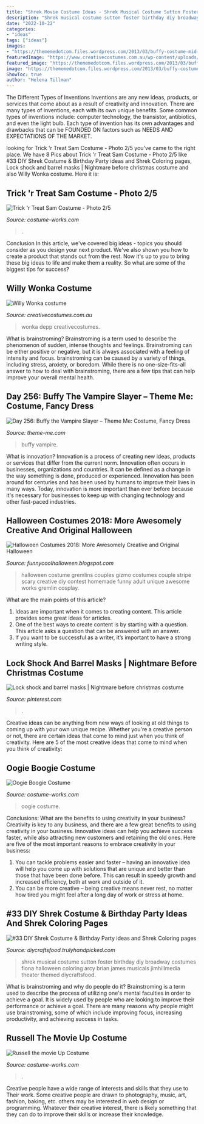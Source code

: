 ```yaml
---
title: "Shrek Movie Costume Ideas - Shrek Musical Costume Sutton Foster Birthday Diy Broadway Costumes Fiona Halloween Coloring Arcy Brian James Musicals Jimhillmedia Theater Themed Diycraftsfood"
description: "Shrek musical costume sutton foster birthday diy broadway costumes fiona halloween coloring arcy brian james musicals jimhillmedia theater themed diycraftsfood"
date: "2022-10-22"
categories:
- "ideas"
tags: ["ideas"]
images:
- "https://thememedotcom.files.wordpress.com/2013/03/buffy-costume-mid-staking.jpg"
featuredImage: "https://www.creativecostumes.com.au/wp-content/uploads/2013/10/stem-punk-687x1024.jpg"
featured_image: "https://thememedotcom.files.wordpress.com/2013/03/buffy-costume-mid-staking.jpg"
image: "https://thememedotcom.files.wordpress.com/2013/03/buffy-costume-mid-staking.jpg"
ShowToc: true
author: "Helena Tillman"
---
```



The Different Types of Inventions
Inventions are any new ideas, products, or services that come about as a result of creativity and innovation. There are many types of inventions, each with its own unique benefits. Some common types of inventions include: computer technology, the transistor, antibiotics, and even the light bulb. Each type of invention has its own advantages and drawbacks that can be FOUNDED ON factors such as NEEDS AND EXPECTATIONS OF THE MARKET.

	

		
looking for Trick &#039;r Treat Sam Costume - Photo 2/5 you've came to the right place. We have 8 Pics about Trick &#039;r Treat Sam Costume - Photo 2/5 like #33 DIY Shrek Costume &amp; Birthday Party ideas and Shrek Coloring pages, Lock shock and barrel masks | Nightmare before christmas costume and also Willy Wonka costume. Here it is:
		
    
## Trick &#039;r Treat Sam Costume - Photo 2/5

<img loading=lazy src="https://photos.costume-works.com/full/trick_r_treat_sam16.jpg" onerror="this.onerror=null;this.src='https://tse1.mm.bing.net/th?id=OIP.9M90TogoE_XhLZ_ztPbaMQHaKF&amp;pid=15.1';" alt="Trick &#039;r Treat Sam Costume - Photo 2/5">

_Source: costume-works.com_

>. 

	

Conclusion
In this article, we've covered big ideas - topics you should consider as you design your next product. We've also shown you how to create a product that stands out from the rest. Now it's up to you to bring these big ideas to life and make them a reality. So what are some of the biggest tips for success?

    
## Willy Wonka Costume

<img loading=lazy src="https://www.creativecostumes.com.au/wp-content/uploads/2013/10/stem-punk-687x1024.jpg" onerror="this.onerror=null;this.src='https://tse2.mm.bing.net/th?id=OIP.FIxBOyOmPXnnOQlxCEOemwHaLC&amp;pid=15.1';" alt="Willy Wonka costume">

_Source: creativecostumes.com.au_

>wonka depp creativecostumes. 

	

What is brainstroming?
Brainstroming is a term used to describe the phenomenon of sudden, intense thoughts and feelings. Brainstroming can be either positive or negative, but it is always associated with a feeling of intensity and focus. brainstroming can be caused by a variety of things, including stress, anxiety, or boredom. While there is no one-size-fits-all answer to how to deal with brainstroming, there are a few tips that can help improve your overall mental health.

    
## Day 256: Buffy The Vampire Slayer – Theme Me: Costume, Fancy Dress

<img loading=lazy src="https://thememedotcom.files.wordpress.com/2013/03/buffy-costume-mid-staking.jpg" onerror="this.onerror=null;this.src='https://tse4.mm.bing.net/th?id=OIP.2Z5lbCHQsPssn0Ar9mlhvgHaK_&amp;pid=15.1';" alt="Day 256: Buffy the Vampire Slayer – Theme Me: Costume, Fancy Dress">

_Source: theme-me.com_

>buffy vampire. 

	

What is innovation?
Innovation is a process of creating new ideas, products or services that differ from the current norm. Innovation often occurs in businesses, organizations and countries. It can be defined as a change in the way something is done, produced or experienced. 
Innovation has been around for centuries and has been used by humans to improve their lives in many ways. Today, innovation is more important than ever before because it's necessary for businesses to keep up with changing technology and other fast-paced industries.

    
## Halloween Costumes 2018: More Awesomely Creative And Original Halloween

<img loading=lazy src="http://2.bp.blogspot.com/-2UN1PIhB_6g/Ui3RzaAOI-I/AAAAAAAAHWE/-yFX_5yAjDg/s1600/gremlins_gizmo_and_stripe.jpg" onerror="this.onerror=null;this.src='https://tse2.mm.bing.net/th?id=OIP.NNFWqEdR7qDVMgfEXOB6LQHaLw&amp;pid=15.1';" alt="Halloween Costumes 2018: More Awesomely Creative and Original Halloween">

_Source: funnycoolhalloween.blogspot.com_

>halloween costume gremlins couples gizmo costumes couple stripe scary creative diy contest homemade funny adult unique awesome works gremlin cosplay. 

	

What are the main points of this article?
1. Ideas are important when it comes to creating content. This article provides some great ideas for articles.
2. One of the best ways to create content is by starting with a question. This article asks a question that can be answered with an answer.
3. If you want to be successful as a writer, it’s important to have a strong writing style.

    
## Lock Shock And Barrel Masks | Nightmare Before Christmas Costume

<img loading=lazy src="https://i.pinimg.com/736x/73/aa/4b/73aa4be140909842462868df605b5c49.jpg" onerror="this.onerror=null;this.src='https://tse2.mm.bing.net/th?id=OIP.SOjETddnMZuucXExXJrLXwHaJ3&amp;pid=15.1';" alt="Lock shock and barrel masks | Nightmare before christmas costume">

_Source: pinterest.com_

>. 

	

Creative ideas can be anything from new ways of looking at old things to coming up with your own unique recipe. Whether you're a creative person or not, there are certain ideas that come to mind just when you think of creativity. Here are 5 of the most creative ideas that come to mind when you think of creativity: 

    
## Oogie Boogie Costume

<img loading=lazy src="https://photos.costume-works.com/full/oogie_boogie-31527-3.jpg" onerror="this.onerror=null;this.src='https://tse3.mm.bing.net/th?id=OIP.CfohOdsrafuKSJV3YcwTTgHaLh&amp;pid=15.1';" alt="Oogie Boogie Costume">

_Source: costume-works.com_

>oogie costume. 

	

Conclusions: What are the benefits to using creativity in your business?
Creativity is key to any business, and there are a few great benefits to using creativity in your business. Innovative ideas can help you achieve success faster, while also attracting new customers and retaining the old ones. Here are five of the most important reasons to embrace creativity in your business: 

1. You can tackle problems easier and faster – having an innovative idea will help you come up with solutions that are unique and better than those that have been done before. This can result in speedy growth and increased efficiency, both at work and outside of it. 
2. You can be more creative – being creative means never rest, no matter how tired you might feel after a long day of work or stress at home.

    
## #33 DIY Shrek Costume &amp; Birthday Party Ideas And Shrek Coloring Pages

<img loading=lazy src="https://diycraftsfood.trulyhandpicked.com/wp-content/uploads/2016/07/Shrek-party-costume-idea_mg.jpg" onerror="this.onerror=null;this.src='https://tse2.mm.bing.net/th?id=OIP.ZXm2di_yVVukpe24Iw4djQHaLZ&amp;pid=15.1';" alt="#33 DIY Shrek Costume &amp; Birthday Party ideas and Shrek Coloring pages">

_Source: diycraftsfood.trulyhandpicked.com_

>shrek musical costume sutton foster birthday diy broadway costumes fiona halloween coloring arcy brian james musicals jimhillmedia theater themed diycraftsfood. 

	

What is brainstroming and why do people do it?
Brainstroming is a term used to describe the process of utilizing one's mental faculties in order to achieve a goal. It is widely used by people who are looking to improve their performance or achieve a goal. There are many reasons why people might use brainstroming, some of which include improving focus, increasing productivity, and achieving success in tasks.

    
## Russell The Movie Up Costume

<img loading=lazy src="https://photos.costume-works.com/full/russell_the_movie_up-31710-1.jpg" onerror="this.onerror=null;this.src='https://tse3.mm.bing.net/th?id=OIP.uBL5OFE_KNGXYmdSE4i3UwHaJ3&amp;pid=15.1';" alt="Russell the movie Up Costume">

_Source: costume-works.com_

>. 

	

Creative people have a wide range of interests and skills that they use to Their work. Some creative people are drawn to photography, music, art, fashion, baking, etc. others may be interested in web design or programming. Whatever their creative interest, there is likely something that they can do to improve their skills or increase their knowledge.

